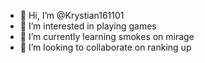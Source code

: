 - 👋 Hi, I’m @Krystian161101
- 👀 I’m interested in playing games
- 🌱 I’m currently learning smokes on mirage
- 💞️ I’m looking to collaborate on ranking up


<!---
Krystian161101/Krystian161101 is a ✨ special ✨ repository because its `README.md` (this file) appears on your GitHub profile.
You can click the Preview link to take a look at your changes.
--->
